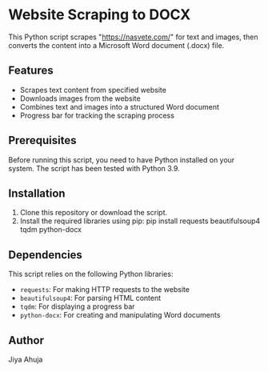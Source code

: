 # Website Scraping to DOCX

This Python script scrapes "https://nasvete.com/" for text and images, then converts the content into a Microsoft Word document (.docx) file.

## Features

- Scrapes text content from specified website
- Downloads images from the website
- Combines text and images into a structured Word document
- Progress bar for tracking the scraping process

## Prerequisites

Before running this script, you need to have Python installed on your system. The script has been tested with Python 3.9.

## Installation

1. Clone this repository or download the script.
2. Install the required libraries using pip:
   pip install requests beautifulsoup4 tqdm python-docx

## Dependencies

This script relies on the following Python libraries:

- `requests`: For making HTTP requests to the website
- `beautifulsoup4`: For parsing HTML content
- `tqdm`: For displaying a progress bar
- `python-docx`: For creating and manipulating Word documents

## Author

Jiya Ahuja
